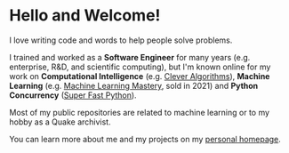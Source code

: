 # Hello and Welcome!

I love writing code and words to help people solve problems.

I trained and worked as a **Software Engineer** for many years (e.g. enterprise, R&D, and scientific computing), but I'm known online for my work on **Computational Intelligence** (e.g. [Clever Algorithms](https://cleveralgorithms.com)), **Machine Learning** (e.g. [Machine Learning Mastery](https://MachineLearningMastery.com), sold in 2021) and **Python Concurrency** ([Super Fast Python](https://SuperFastPython.com)).

Most of my public repositories are related to machine learning or to my hobby as a Quake archivist.

You can learn more about me and my projects on my [personal homepage](https://jasonbrownlee.me/).